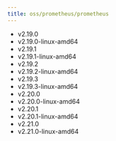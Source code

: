 ```yaml
---
title: oss/prometheus/prometheus
---
```

- v2.19.0
- v2.19.0-linux-amd64
- v2.19.1
- v2.19.1-linux-amd64
- v2.19.2
- v2.19.2-linux-amd64
- v2.19.3
- v2.19.3-linux-amd64
- v2.20.0
- v2.20.0-linux-amd64
- v2.20.1
- v2.20.1-linux-amd64
- v2.21.0
- v2.21.0-linux-amd64
